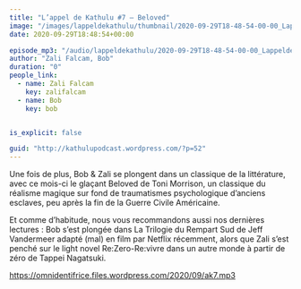 ```yaml
---
title: "L’appel de Kathulu #7 – Beloved"
image: "/images/lappeldekathulu/thumbnail/2020-09-29T18-48-54-00-00_LappeldeKathulu7Beloved.jpg"
date: 2020-09-29T18:48:54+00:00

episode_mp3: "/audio/lappeldekathulu/2020-09-29T18-48-54-00-00_LappeldeKathulu7Beloved.mp3"
author: "Zali Falcam, Bob"
duration: "0"
people_link: 
  - name: Zali Falcam
    key: zalifalcam
  - name: Bob
    key: bob


is_explicit: false

guid: "http://kathulupodcast.wordpress.com/?p=52"
---
```


<PodcastHeader/>

<!-- ECRIRE LA DESCRIPTION DE L'EPISODE SOUS CETTE LIGNE -->

<p>Une fois de plus, Bob &amp; Zali se plongent dans un classique de la littérature, avec ce mois-ci le glaçant&nbsp;Beloved de Toni Morrison, un classique du réalisme magique sur fond de traumatismes psychologique d’anciens esclaves, peu après la fin de la Guerre Civile Américaine.</p>



<p>Et comme d’habitude, nous vous recommandons aussi nos dernières lectures :&nbsp;Bob s’est plongée dans La Trilogie du Rempart Sud&nbsp;de Jeff Vandermeer adapté (mal) en film par Netflix récemment, alors que Zali s’est penché sur le light novel&nbsp;Re:Zero-Re:vivre dans un autre monde à partir de zéro de Tappei Nagatsuki.</p>



 
<a href="https://omnidentifrice.files.wordpress.com/2020/09/ak7.mp3" rel="nofollow">https://omnidentifrice.files.wordpress.com/2020/09/ak7.mp3</a>
 


